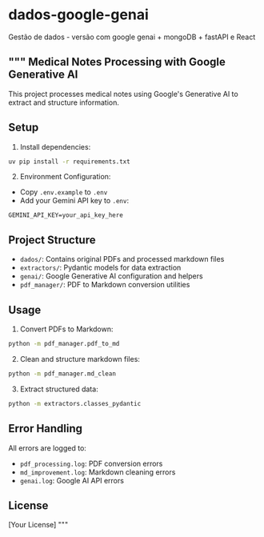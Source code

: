 # dados-google-genai
Gestão de dados - versão com google genai + mongoDB + fastAPI e React

"""
Medical Notes Processing with Google Generative AI
-----------------------------------------------

This project processes medical notes using Google's Generative AI to extract and structure information.

## Setup

1. Install dependencies:
```bash
uv pip install -r requirements.txt
```

2. Environment Configuration:
- Copy `.env.example` to `.env`
- Add your Gemini API key to `.env`:
```
GEMINI_API_KEY=your_api_key_here
```

## Project Structure

- `dados/`: Contains original PDFs and processed markdown files
- `extractors/`: Pydantic models for data extraction
- `genai/`: Google Generative AI configuration and helpers
- `pdf_manager/`: PDF to Markdown conversion utilities

## Usage

1. Convert PDFs to Markdown:
```bash
python -m pdf_manager.pdf_to_md
```

2. Clean and structure markdown files:
```bash
python -m pdf_manager.md_clean
```

3. Extract structured data:
```bash
python -m extractors.classes_pydantic
```

## Error Handling

All errors are logged to:
- `pdf_processing.log`: PDF conversion errors
- `md_improvement.log`: Markdown cleaning errors
- `genai.log`: Google AI API errors

## License

[Your License]
"""
